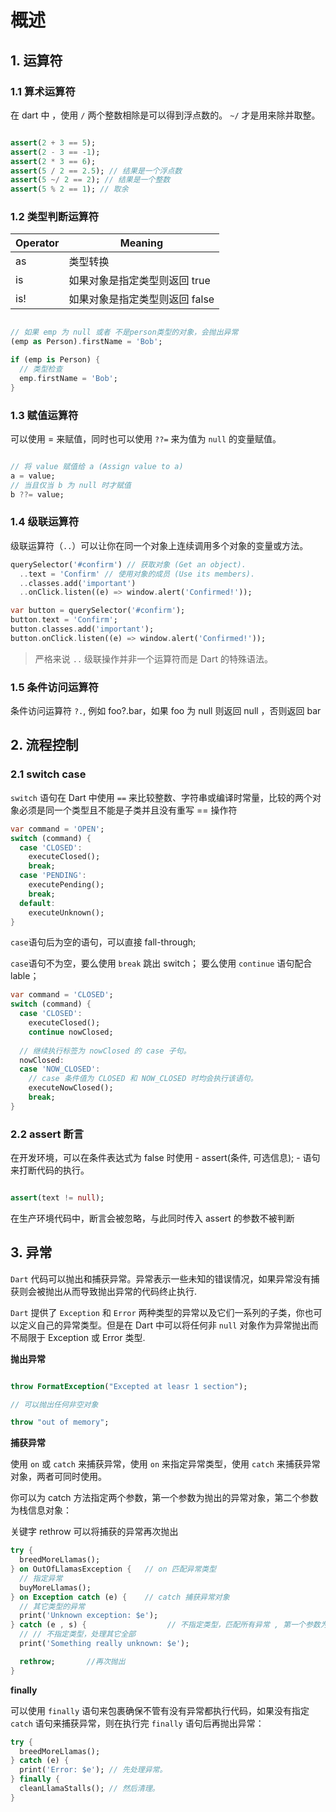 # 概述

## 1. 运算符

### 1.1 算术运算符

在 dart 中 ，使用 `/` 两个整数相除是可以得到浮点数的。 `~/` 才是用来除并取整。
```dart

assert(2 + 3 == 5);
assert(2 - 3 == -1);
assert(2 * 3 == 6);
assert(5 / 2 == 2.5); // 结果是一个浮点数
assert(5 ~/ 2 == 2); // 结果是一个整数
assert(5 % 2 == 1); // 取余

```

### 1.2 类型判断运算符

Operator|Meaning|
----|----|
as|类型转换|
is|如果对象是指定类型则返回 true
is!|如果对象是指定类型则返回 false

```dart

// 如果 emp 为 null 或者 不是person类型的对象，会抛出异常
(emp as Person).firstName = 'Bob';

if (emp is Person) {
  // 类型检查
  emp.firstName = 'Bob';
}

```

### 1.3 赋值运算符

可以使用 = 来赋值，同时也可以使用 `??=` 来为值为 `null` 的变量赋值。

```dart

// 将 value 赋值给 a (Assign value to a)
a = value;
// 当且仅当 b 为 null 时才赋值
b ??= value;

```

### 1.4 级联运算符

级联运算符（`..`）可以让你在同一个对象上连续调用多个对象的变量或方法。

```dart
querySelector('#confirm') // 获取对象 (Get an object).
  ..text = 'Confirm' // 使用对象的成员 (Use its members).
  ..classes.add('important')
  ..onClick.listen((e) => window.alert('Confirmed!'));

var button = querySelector('#confirm');
button.text = 'Confirm';
button.classes.add('important');
button.onClick.listen((e) => window.alert('Confirmed!'));

```

> 严格来说 `..` 级联操作并非一个运算符而是 Dart 的特殊语法。

### 1.5 条件访问运算符

条件访问运算符 `?.`, 例如 foo?.bar，如果 foo 为 null 则返回 null ，否则返回 bar

## 2. 流程控制

### 2.1 switch case

`switch` 语句在 Dart 中使用 `==` 来比较整数、字符串或编译时常量，比较的两个对象必须是同一个类型且不能是子类并且没有重写 == 操作符

```dart
var command = 'OPEN';
switch (command) {
  case 'CLOSED':
    executeClosed();
    break;
  case 'PENDING':
    executePending();
    break;
  default:
    executeUnknown();
}
```
`case`语句后为空的语句，可以直接 fall-through; 

`case`语句不为空，要么使用 `break` 跳出 switch；
要么使用 `continue` 语句配合 lable；

```dart
var command = 'CLOSED';
switch (command) {
  case 'CLOSED':
    executeClosed();
    continue nowClosed;
 
  // 继续执行标签为 nowClosed 的 case 子句。
  nowClosed:
  case 'NOW_CLOSED':
    // case 条件值为 CLOSED 和 NOW_CLOSED 时均会执行该语句。
    executeNowClosed();
    break;
}
```

### 2.2 assert 断言

在开发环境，可以在条件表达式为 false 时使用 - assert(条件, 可选信息); - 语句来打断代码的执行。

```dart

assert(text != null);

```
在生产环境代码中，断言会被忽略，与此同时传入 assert 的参数不被判断

## 3. 异常

`Dart` 代码可以抛出和捕获异常。异常表示一些未知的错误情况，如果异常没有捕获则会被抛出从而导致抛出异常的代码终止执行.

`Dart` 提供了 `Exception` 和 `Error` 两种类型的异常以及它们一系列的子类，你也可以定义自己的异常类型。但是在 Dart 中可以将任何非 `null` 对象作为异常抛出而不局限于 Exception 或 Error 类型.

**抛出异常**

```dart

throw FormatException("Excepted at leasr 1 section");

// 可以抛出任何非空对象

throw "out of memory";
```

**捕获异常**

使用 `on` 或 `catch` 来捕获异常，使用 `on` 来指定异常类型，使用 `catch` 来捕获异常对象，两者可同时使用。

你可以为 catch 方法指定两个参数，第一个参数为抛出的异常对象，第二个参数为栈信息对象：

关键字 rethrow 可以将捕获的异常再次抛出
```dart
try {
  breedMoreLlamas();
} on OutOfLlamasException {   // on 匹配异常类型
  // 指定异常
  buyMoreLlamas();
} on Exception catch (e) {    // catch 捕获异常对象
  // 其它类型的异常
  print('Unknown exception: $e');
} catch (e , s) {                  // 不指定类型，匹配所有异常 , 第一个参数为抛出的异常对象，第二个参数为栈信息
  // // 不指定类型，处理其它全部
  print('Something really unknown: $e');

  rethrow;       //再次抛出
}
```

**finally**

可以使用 `finally` 语句来包裹确保不管有没有异常都执行代码，如果没有指定 `catch` 语句来捕获异常，则在执行完 `finally` 语句后再抛出异常：

```dart
try {
  breedMoreLlamas();
} catch (e) {
  print('Error: $e'); // 先处理异常。
} finally {
  cleanLlamaStalls(); // 然后清理。
}
```


